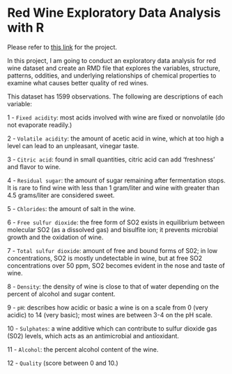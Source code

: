 <h1>Red Wine Exploratory Data Analysis with R</h1>

Please refer to <a href='http://rpubs.com/aratakagan0412/396761'>this link</a> for the project.

In this project, I am going to conduct an exploratory data analysis for red wine dataset and create an RMD file that explores the variables, structure, patterns, oddities, and underlying relationships of chemical properties to examine what causes better quality of red wines.

This dataset has 1599 observations. The following are descriptions of each variable:

1 - `Fixed acidity`: most acids involved with wine are fixed or nonvolatile (do not evaporate readily.)

2 - `Volatile acidity`: the amount of acetic acid in wine, which at too high a level can lead to an unpleasant, vinegar taste.

3 - `Citric acid`: found in small quantities, citric acid can add ‘freshness’ and flavor to wine.

4 - `Residual sugar`: the amount of sugar remaining after fermentation stops. It is rare to find wine with less than 1 gram/liter and wine with greater than 4.5 grams/liter are considered sweet.

5 - `Chlorides`: the amount of salt in the wine.

6 - `Free sulfur dioxide`: the free form of SO2 exists in equilibrium between molecular SO2 (as a dissolved gas) and bisulfite ion; it prevents microbial growth and the oxidation of wine.

7 - `Total sulfur dioxide`: amount of free and bound forms of S02; in low concentrations, SO2 is mostly undetectable in wine, but at free SO2 concentrations over 50 ppm, SO2 becomes evident in the nose and taste of wine.

8 - `Density`: the density of wine is close to that of water depending on the percent of alcohol and sugar content.

9 - `pH`: describes how acidic or basic a wine is on a scale from 0 (very acidic) to 14 (very basic); most wines are between 3-4 on the pH scale.

10 - `Sulphates`: a wine additive which can contribute to sulfur dioxide gas (S02) levels, which acts as an antimicrobial and antioxidant.

11 - `Alcohol`: the percent alcohol content of the wine.

12 - `Quality` (score between 0 and 10.)

